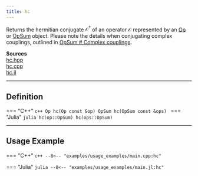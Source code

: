 ```yaml
---
title: hc
---
```


Returns the hermitian conjugate $\mathcal{O}^\dagger$ of an operator $\mathcal{O}$ represented by an [Op](op.md) or [OpSum](opsum.md) object. Please note the details when conjugating complex couplings, outlined in [OpSum # Complex couplings](opsum.md#complex-couplings).

**Sources**<br>
[hc.hpp](https://github.com/awietek/xdiag/blob/main/xdiag/operators/logic/hc.hpp)<br>
[hc.cpp](https://github.com/awietek/xdiag/blob/main/xdiag/operators/logic/hc.cpp)<br>
[hc.jl](https://github.com/awietek/XDiag.jl/blob/main/xdiag/operators/logic/hc.jl)

---

## Definition

=== "C++"
	```c++
	Op hc(Op const &op)
	OpSum hc(OpSum const &ops)
	```
=== "Julia"
	```julia
	hc(op::OpSum)
	hc(ops::OpSum)
	```
	
---

## Usage Example

=== "C++"
	```c++
	--8<-- "examples/usage_examples/main.cpp:hc"
	```

=== "Julia"
	```julia
	--8<-- "examples/usage_examples/main.jl:hc"
	```
